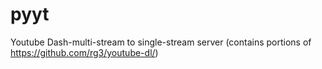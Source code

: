# pyyt

Youtube Dash-multi-stream to single-stream server
(contains portions of https://github.com/rg3/youtube-dl/)